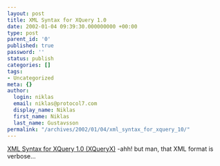 ```yaml
---
layout: post
title: XML Syntax for XQuery 1.0
date: 2002-01-04 09:39:30.000000000 +00:00
type: post
parent_id: '0'
published: true
password: ''
status: publish
categories: []
tags:
- Uncategorized
meta: {}
author:
  login: niklas
  email: niklas@protocol7.com
  display_name: Niklas
  first_name: Niklas
  last_name: Gustavsson
permalink: "/archives/2002/01/04/xml_syntax_for_xquery_10/"
---
```

[XML Syntax for XQuery 1.0 (XQueryX)](http://www.w3.org/TR/xqueryx) -ahh! but man, that XML format is verbose...

